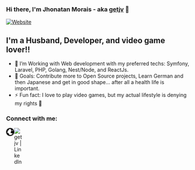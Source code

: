 ### Hi there, I'm Jhonatan Morais - aka [getjv][website] 👋

[![Website](https://img.shields.io/website?label=getjv.github.io&style=for-the-badge&url=https%3A%2F%2Fgetjv.github.io)](https://getjv.github.io/)

## I'm a Husband, Developer, and video game lover!!

- 🌱 I’m Working with Web development with my preferred techs: Symfony, Laravel, PHP, Golang, Nest/Node, and ReactJs.
- 🥅 Goals: Contribute more to Open Source projects, Learn German and then Japanese and get in good shape... after all a health life is important.
- ⚡ Fun fact: I love to play video games, but my actual lifestyle is denying my rights 🤣

### Connect with me:

[<img align="left" alt="getjv.github.io" width="22px" src="https://raw.githubusercontent.com/iconic/open-iconic/master/svg/globe.svg" />][website]
[<img align="left" alt="getjv | LinkedIn" width="22px" src="https://cdn.jsdelivr.net/npm/simple-icons@v3/icons/linkedin.svg" />][linkedin]
<br />

[website]: https://jpmorais.com.br
[linkedin]: https://www.linkedin.com/in/jhonatan-morais/en
